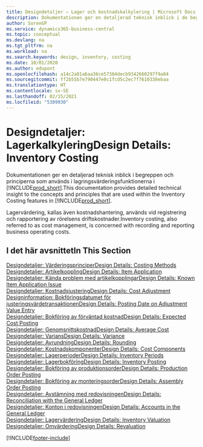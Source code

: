 ```yaml
---
title: Designdetaljer – Lager och kostnadskalkylering | Microsoft Docs
description: Dokumentationen ger en detaljerad teknisk inblick i de begrepp och principer som används i lagervärderingsfunktionerna i Business Central.
author: SorenGP
ms.service: dynamics365-business-central
ms.topic: conceptual
ms.devlang: na
ms.tgt_pltfrm: na
ms.workload: na
ms.search.keywords: design, inventory, costing
ms.date: 10/01/2020
ms.author: edupont
ms.openlocfilehash: a14c2a81a6aa36ce57384decb9342660297f9a84
ms.sourcegitcommit: ff2b55b7e790447e0c1fcd5c2ec7f7610338ebaa
ms.translationtype: HT
ms.contentlocale: sv-SE
ms.lasthandoff: 02/15/2021
ms.locfileid: "5389930"
---
```

# <a name="design-details-inventory-costing"></a><span data-ttu-id="e5087-103">Designdetaljer: Lagerkalkylering</span><span class="sxs-lookup"><span data-stu-id="e5087-103">Design Details: Inventory Costing</span></span>
<span data-ttu-id="e5087-104">Dokumentationen ger en detaljerad teknisk inblick i begreppen och principerna som används i lagringsvärderingsfunktionerna i [!INCLUDE[prod_short](includes/prod_short.md)].</span><span class="sxs-lookup"><span data-stu-id="e5087-104">This documentation provides detailed technical insight to the concepts and principles that are used within the Inventory Costing features in [!INCLUDE[prod_short](includes/prod_short.md)].</span></span>  

<span data-ttu-id="e5087-105">Lagervärdering, kallas även kostnadshantering, används vid registrering och rapportering av rörelsens driftskostnader.</span><span class="sxs-lookup"><span data-stu-id="e5087-105">Inventory costing, also referred to as cost management, is concerned with recording and reporting business operating costs.</span></span>  

## <a name="in-this-section"></a><span data-ttu-id="e5087-106">I det här avsnittet</span><span class="sxs-lookup"><span data-stu-id="e5087-106">In This Section</span></span>  
[<span data-ttu-id="e5087-107">Designdetaljer: Värderingsprinciper</span><span class="sxs-lookup"><span data-stu-id="e5087-107">Design Details: Costing Methods</span></span>](design-details-costing-methods.md)  
[<span data-ttu-id="e5087-108">Designdetaljer: Artikelkoppling</span><span class="sxs-lookup"><span data-stu-id="e5087-108">Design Details: Item Application</span></span>](design-details-item-application.md)  
[<span data-ttu-id="e5087-109">Designdetaljer: Kända problem med artikelkopplingar</span><span class="sxs-lookup"><span data-stu-id="e5087-109">Design Details: Known Item Application Issue</span></span>](design-details-inventory-zero-level-open-item-ledger-entries.md)  
[<span data-ttu-id="e5087-110">Designdetaljer: Kostnadsjustering</span><span class="sxs-lookup"><span data-stu-id="e5087-110">Design Details: Cost Adjustment</span></span>](design-details-cost-adjustment.md)  
[<span data-ttu-id="e5087-111">Designinformation: Bokföringsdatumet för justeringsvärdetransaktionen</span><span class="sxs-lookup"><span data-stu-id="e5087-111">Design Details: Posting Date on Adjustment Value Entry</span></span>](design-details-inventory-adjustment-value-entry-posting-date.md)  
[<span data-ttu-id="e5087-112">Designdetaljer: Bokföring av förväntad kostnad</span><span class="sxs-lookup"><span data-stu-id="e5087-112">Design Details: Expected Cost Posting</span></span>](design-details-expected-cost-posting.md)  
[<span data-ttu-id="e5087-113">Designdetaljer: Genomsnittskostnad</span><span class="sxs-lookup"><span data-stu-id="e5087-113">Design Details: Average Cost</span></span>](design-details-average-cost.md)  
[<span data-ttu-id="e5087-114">Designdetaljer: Varians</span><span class="sxs-lookup"><span data-stu-id="e5087-114">Design Details: Variance</span></span>](design-details-variance.md)  
[<span data-ttu-id="e5087-115">Designdetaljer: Avrundning</span><span class="sxs-lookup"><span data-stu-id="e5087-115">Design Details: Rounding</span></span>](design-details-rounding.md)  
[<span data-ttu-id="e5087-116">Designdetaljer: Kostnadskomponenter</span><span class="sxs-lookup"><span data-stu-id="e5087-116">Design Details: Cost Components</span></span>](design-details-cost-components.md)  
[<span data-ttu-id="e5087-117">Designdetaljer: Lagerperioder</span><span class="sxs-lookup"><span data-stu-id="e5087-117">Design Details: Inventory Periods</span></span>](design-details-inventory-periods.md)  
[<span data-ttu-id="e5087-118">Designdetaljer: Lagerbokföring</span><span class="sxs-lookup"><span data-stu-id="e5087-118">Design Details: Inventory Posting</span></span>](design-details-inventory-posting.md)  
[<span data-ttu-id="e5087-119">Designdetaljer: Bokföring av produktionsorder</span><span class="sxs-lookup"><span data-stu-id="e5087-119">Design Details: Production Order Posting</span></span>](design-details-production-order-posting.md)  
[<span data-ttu-id="e5087-120">Designdetaljer: Bokföring av monteringsorder</span><span class="sxs-lookup"><span data-stu-id="e5087-120">Design Details: Assembly Order Posting</span></span>](design-details-assembly-order-posting.md)  
[<span data-ttu-id="e5087-121">Designdetaljer: Avstämning med redovisningen</span><span class="sxs-lookup"><span data-stu-id="e5087-121">Design Details: Reconciliation with the General Ledger</span></span>](design-details-reconciliation-with-the-general-ledger.md)  
[<span data-ttu-id="e5087-122">Designdetaljer: Konton i redovisningen</span><span class="sxs-lookup"><span data-stu-id="e5087-122">Design Details: Accounts in the General Ledger</span></span>](design-details-accounts-in-the-general-ledger.md)  
[<span data-ttu-id="e5087-123">Designdetaljer: Lagervärdering</span><span class="sxs-lookup"><span data-stu-id="e5087-123">Design Details: Inventory Valuation</span></span>](design-details-inventory-valuation.md)  
[<span data-ttu-id="e5087-124">Designdetaljer: Omvärdering</span><span class="sxs-lookup"><span data-stu-id="e5087-124">Design Details: Revaluation</span></span>](design-details-revaluation.md)


[!INCLUDE[footer-include](includes/footer-banner.md)]